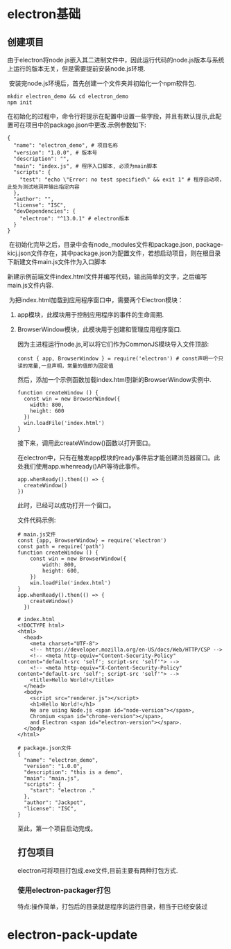 # electron基础

## 创建项目

​	由于electron将node.js嵌入其二进制文件中，因此运行代码的node.js版本与系统上运行的版本无关，但是需要提前安装node.js环境.

​	安装完node.js环境后，首先创建一个文件夹并初始化一个npm软件包.

```
mkdir electron_demo && cd electron_demo
npm init
```

​	在初始化的过程中，命令行将提示在配置中设置一些字段，并且有默认提示,此配置可在项目中的package.json中更改.示例参数如下:

```
{
  "name": "electron_demo", # 项目名称
  "version": "1.0.0", # 版本号
  "description": "",
  "main": "index.js", # 程序入口脚本, 必须为main脚本
  "scripts": {
    "test": "echo \"Error: no test specified\" && exit 1" # 程序启动项，此处为测试地洞并输出指定内容
  },
  "author": "",
  "license": "ISC",
  "devDependencies": {
    "electron": "^13.0.1" # electron版本
  }
}
```

​	在初始化完毕之后，目录中会有node_modules文件和package.json, package-kicj.json文件存在，其中package.json为配置文件，若想启动项目，则在根目录下新建文件main.js文件作为入口脚本

​	新建示例前端文件index.html文件并编写代码，输出简单的文字，之后编写main.js文件内容.

​	为把index.html加载到应用程序窗口中，需要两个Electron模块：

 1. app模块，此模块用于控制应用程序的事件的生命周期.

 2. BrowserWindow模块，此模块用于创建和管理应用程序窗口.

    因为主进程运行node.js,可以将它们作为CommonJS模块导入文件顶部:

    ```
    const { app, BrowserWindow } = require('electron') # const声明一个只读的常量,一旦声明，常量的值即为固定值
    ```
    
    然后，添加一个示例函数加载index.html到新的BrowserWindow实例中.
    
    ```
    function createWindow () {
      const win = new BrowserWindow({
        width: 800,
        height: 600
      })
      win.loadFile('index.html')
    }
    ```
    
    接下来，调用此createWindow()函数以打开窗口。
    
    在electron中，只有在触发app模块的ready事件后才能创建浏览器窗口。此处我们使用app.whenready()API等待此事件。
    
    ```
    app.whenReady().then(() => {
      createWindow()
    })
    ```
    
    此时，已经可以成功打开一个窗口。
    
    文件代码示例:
    
    ```
    # main.js文件
    const {app, BrowserWindow} = require('electron')
    const path = require('path')
    function createWindow () {
        const win = new BrowserWindow({
            width: 800,
            height: 600,
        })
        win.loadFile('index.html')
    }
    app.whenReady().then(() => {
        createWindow()
      })
    ```
    
    ```
    # index.html
    <!DOCTYPE html>
    <html>
      <head>
        <meta charset="UTF-8">
        <!-- https://developer.mozilla.org/en-US/docs/Web/HTTP/CSP -->
        <!-- <meta http-equiv="Content-Security-Policy" content="default-src 'self'; script-src 'self'"> -->
        <!-- <meta http-equiv="X-Content-Security-Policy" content="default-src 'self'; script-src 'self'"> -->
        <title>Hello World!</title>
      </head>
      <body>
        <script src="renderer.js"></script>
        <h1>Hello World!</h1>
        We are using Node.js <span id="node-version"></span>,
        Chromium <span id="chrome-version"></span>,
        and Electron <span id="electron-version"></span>.
      </body>
    </html>
    ```
    
    ```
    # package.json文件
    {
      "name": "electron_demo",
      "version": "1.0.0",
      "description": "this is a demo",
      "main": "main.js",
      "scripts": {
        "start": "electron ."
      },
      "author": "Jackpot",
      "license": "ISC",
    }
    ```
    
    至此，第一个项目启动完成。
    
    
    
    ## 打包项目
    
    electron可将项目打包成.exe文件,目前主要有两种打包方式.
    
    ### 使用electron-packager打包
    
    ​		特点:操作简单，打包后的目录就是程序的运行目录，相当于已经安装过

# electron-pack-update
